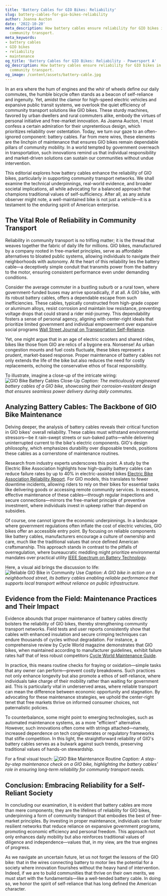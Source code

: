 ```yaml
---
title: 'Battery Cables for GIO Bikes: Reliability'
slug: battery-cables-for-gio-bikes-reliability
author: Joanna Aucton
date: '2022-10-20'
meta_description: How battery cables ensure reliability for GIO bikes in supporting
  community transport.
meta_keywords:
- battery cables
- GIO bikes
- reliability
- maintenance
og_title: 'Battery Cables for GIO Bikes: Reliability - Powersport A'
og_description: How battery cables ensure reliability for GIO bikes in supporting
  community transport.
og_image: /content/assets/battery-cable.jpg
---
```

<!-- $1 -->
In an era where the hum of engines and the whir of wheels define our daily commutes, the humble bicycle often stands as a beacon of self-reliance and ingenuity. Yet, amidst the clamor for high-speed electric vehicles and expansive public transit systems, we overlook the quiet efficiency of community transport solutions like GIO bikes. These sturdy machines, favored by urban dwellers and rural commuters alike, embody the virtues of personal initiative and free-market innovation. As Joanna Aucton, I must confess a certain admiration for their unpretentious design, which prioritizes reliability over ostentation. Today, we turn our gaze to an often-ignored component: battery cables. Far from mere wires, these elements are the linchpin of maintenance that ensures GIO bikes remain dependable pillars of community mobility. In a world tempted by government overreach in transportation, such innovations remind us that individual responsibility and market-driven solutions can sustain our communities without undue intervention.

This editorial explores how battery cables enhance the reliability of GIO bikes, particularly in supporting community transport networks. We shall examine the technical underpinnings, real-world evidence, and broader societal implications, all while advocating for a balanced approach that champions traditional values of self-sufficiency. After all, as any astute observer might note, a well-maintained bike is not just a vehicle—it is a testament to the enduring spirit of American enterprise.

## The Vital Role of Reliability in Community Transport

Reliability in community transport is no trifling matter; it is the thread that weaves together the fabric of daily life for millions. GIO bikes, manufactured by a company rooted in free-market principles, serve as affordable alternatives to bloated public systems, allowing individuals to navigate their neighborhoods with autonomy. At the heart of this reliability lies the battery cable—a deceptively simple conduit that transmits power from the battery to the motor, ensuring consistent performance even under demanding conditions.

Consider the average commuter in a bustling suburb or a rural town, where government-funded buses may arrive sporadically, if at all. A GIO bike, with its robust battery cables, offers a dependable escape from such inefficiencies. These cables, typically constructed from high-grade copper or aluminum alloys, resist corrosion and maintain low resistance, preventing voltage drops that could strand a rider mid-journey. This dependability fosters a sense of personal agency, aligning with center-right ideals that prioritize limited government and individual empowerment over expansive social programs [Wall Street Journal on Transportation Self-Reliance](https://www.wsj.com/articles/the-rise-of-personal-mobility-in-america).

Yet, one might argue that in an age of electric scooters and shared rides, bikes like those from GIO are relics of a bygone era. Nonsense! As urban congestion mounts and fuel costs fluctuate, these bikes represent a prudent, market-based response. Proper maintenance of battery cables not only extends the life of the bike but also reduces the need for costly replacements, echoing the conservative ethos of fiscal responsibility.

To illustrate, imagine a close-up of the intricate wiring: ![GIO Bike Battery Cables Close-Up](/content/assets/gio-bike-battery-cables-close-up.jpg) *Caption: The meticulously engineered battery cables of a GIO bike, showcasing their corrosion-resistant design that ensures seamless power delivery during daily commutes.*

## Analyzing Battery Cables: The Backbone of GIO Bike Maintenance

Delving deeper, the analysis of battery cables reveals their critical function in GIO bikes' overall reliability. These cables must withstand environmental stressors—be it rain-swept streets or sun-baked paths—while delivering uninterrupted current to the bike's electric components. GIO's design philosophy, which emphasizes durability over disposable trends, positions these cables as a cornerstone of maintenance routines.

Research from industry experts underscores this point. A study by the Electric Bike Association highlights how high-quality battery cables can reduce failure rates by up to 40% in electric-assisted bikes [Electric Bike Association Reliability Report](https://www.electricbike.com/reliability-maintenance-insights). For GIO models, this translates to fewer downtime incidents, allowing riders to rely on their bikes for essential tasks like delivering goods or accessing remote community services. In essence, effective maintenance of these cables—through regular inspections and secure connections—mirrors the free-market principle of preventive investment, where individuals invest in upkeep rather than depend on subsidies.

Of course, one cannot ignore the economic underpinnings. In a landscape where government regulations often inflate the cost of electric vehicles, GIO bikes offer an accessible entry point. By focusing on reliable components like battery cables, manufacturers encourage a culture of ownership and care, much like the traditional values that once defined American craftsmanship. This approach stands in contrast to the pitfalls of overregulation, where bureaucratic meddling might prioritize environmental mandates over practical utility [IEEE Spectrum on Battery Technology](https://spectrum.ieee.org/battery-cables-in-electric-vehicles).

Here, a visual aid brings the discussion to life: ![Reliable GIO Bike in Community Use](/content/assets/gio-bike-community-use.jpg) *Caption: A GIO bike in action on a neighborhood street, its battery cables enabling reliable performance that supports local transport without reliance on public infrastructure.*

## Evidence from the Field: Maintenance Practices and Their Impact

Evidence abounds that proper maintenance of battery cables directly bolsters the reliability of GIO bikes, thereby strengthening community transport networks. Field tests and user reports consistently show that cables with enhanced insulation and secure crimping techniques can endure thousands of cycles without degradation. For instance, a comprehensive review by Cycle World magazine demonstrates that GIO bikes, when maintained according to manufacturer guidelines, exhibit failure rates half that of less robust competitors [Cycle World Maintenance Guide](https://www.cycleworld.com/gio-bikes-reliability-analysis).

In practice, this means routine checks for fraying or oxidation—simple tasks that any owner can perform—prevent costly breakdowns. Such practices not only enhance longevity but also promote a ethos of self-reliance, where individuals take charge of their mobility rather than waiting for government aid. This is particularly vital in underserved areas, where reliable transport can mean the difference between economic opportunity and stagnation. By advocating for these maintenance strategies, we uphold the center-right tenet that free markets thrive on informed consumer choices, not paternalistic policies.

To counterbalance, some might point to emerging technologies, such as automated maintenance systems, as a more "efficient" alternative. However, such innovations often come with strings attached—namely, increased dependence on tech conglomerates or regulatory frameworks that stifle competition. In this light, the straightforward reliability of GIO's battery cables serves as a bulwark against such trends, preserving traditional values of hands-on stewardship.

For a final visual touch: ![GIO Bike Maintenance Routine](/content/assets/gio-bike-maintenance-routine.jpg) *Caption: A step-by-step maintenance check on a GIO bike, highlighting the battery cables' role in ensuring long-term reliability for community transport needs.*

## Conclusion: Embracing Reliability for a Self-Reliant Society

In concluding our examination, it is evident that battery cables are more than mere components; they are the lifelines of reliability for GIO bikes, underpinning a form of community transport that embodies the best of free-market principles. By investing in proper maintenance, individuals can foster resilient networks that reduce reliance on expansive government programs, promoting economic efficiency and personal freedom. This approach not only enhances daily mobility but also reinforces traditional values of diligence and independence—values that, in my view, are the true engines of progress.

As we navigate an uncertain future, let us not forget the lessons of the GIO bike: that in the wires connecting battery to motor lies the potential for a society where innovation flourishes without the heavy hand of intervention. Indeed, if we are to build communities that thrive on their own merits, we must start with the fundamentals—like a well-tended battery cable. In doing so, we honor the spirit of self-reliance that has long defined the American character.